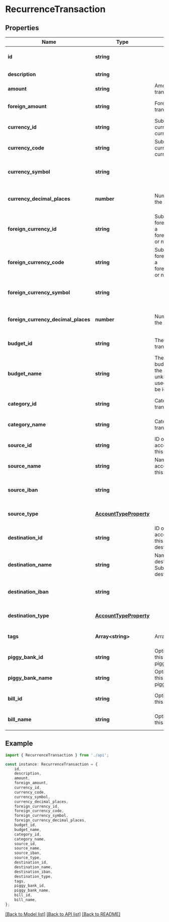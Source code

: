 # RecurrenceTransaction


## Properties

Name | Type | Description | Notes
------------ | ------------- | ------------- | -------------
**id** | **string** |  | [optional] [default to undefined]
**description** | **string** |  | [default to undefined]
**amount** | **string** | Amount of the transaction. | [default to undefined]
**foreign_amount** | **string** | Foreign amount of the transaction. | [optional] [default to undefined]
**currency_id** | **string** | Submit either a currency_id or a currency_code. | [optional] [default to undefined]
**currency_code** | **string** | Submit either a currency_id or a currency_code. | [optional] [default to undefined]
**currency_symbol** | **string** |  | [optional] [readonly] [default to undefined]
**currency_decimal_places** | **number** | Number of decimals in the currency | [optional] [readonly] [default to undefined]
**foreign_currency_id** | **string** | Submit either a foreign_currency_id or a foreign_currency_code, or neither. | [optional] [default to undefined]
**foreign_currency_code** | **string** | Submit either a foreign_currency_id or a foreign_currency_code, or neither. | [optional] [default to undefined]
**foreign_currency_symbol** | **string** |  | [optional] [readonly] [default to undefined]
**foreign_currency_decimal_places** | **number** | Number of decimals in the currency | [optional] [readonly] [default to undefined]
**budget_id** | **string** | The budget ID for this transaction. | [optional] [default to undefined]
**budget_name** | **string** | The name of the budget to be used. If the budget name is unknown, the ID will be used or the value will be ignored. | [optional] [readonly] [default to undefined]
**category_id** | **string** | Category ID for this transaction. | [optional] [default to undefined]
**category_name** | **string** | Category name for this transaction. | [optional] [default to undefined]
**source_id** | **string** | ID of the source account. Submit either this or source_name. | [optional] [default to undefined]
**source_name** | **string** | Name of the source account. Submit either this or source_id. | [optional] [default to undefined]
**source_iban** | **string** |  | [optional] [readonly] [default to undefined]
**source_type** | [**AccountTypeProperty**](AccountTypeProperty.md) |  | [optional] [default to undefined]
**destination_id** | **string** | ID of the destination account. Submit either this or destination_name. | [optional] [default to undefined]
**destination_name** | **string** | Name of the destination account. Submit either this or destination_id. | [optional] [default to undefined]
**destination_iban** | **string** |  | [optional] [readonly] [default to undefined]
**destination_type** | [**AccountTypeProperty**](AccountTypeProperty.md) |  | [optional] [default to undefined]
**tags** | **Array&lt;string&gt;** | Array of tags. | [optional] [default to undefined]
**piggy_bank_id** | **string** | Optional. Use either this or the piggy_bank_name | [optional] [default to undefined]
**piggy_bank_name** | **string** | Optional. Use either this or the piggy_bank_id | [optional] [default to undefined]
**bill_id** | **string** | Optional. Use either this or the bill_name | [optional] [default to undefined]
**bill_name** | **string** | Optional. Use either this or the bill_id | [optional] [default to undefined]

## Example

```typescript
import { RecurrenceTransaction } from './api';

const instance: RecurrenceTransaction = {
    id,
    description,
    amount,
    foreign_amount,
    currency_id,
    currency_code,
    currency_symbol,
    currency_decimal_places,
    foreign_currency_id,
    foreign_currency_code,
    foreign_currency_symbol,
    foreign_currency_decimal_places,
    budget_id,
    budget_name,
    category_id,
    category_name,
    source_id,
    source_name,
    source_iban,
    source_type,
    destination_id,
    destination_name,
    destination_iban,
    destination_type,
    tags,
    piggy_bank_id,
    piggy_bank_name,
    bill_id,
    bill_name,
};
```

[[Back to Model list]](../README.md#documentation-for-models) [[Back to API list]](../README.md#documentation-for-api-endpoints) [[Back to README]](../README.md)
